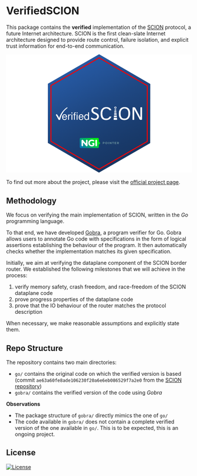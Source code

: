 # VerifiedSCION

This package contains the **verified** implementation of the
[SCION](http://www.scion-architecture.net) protocol, a future Internet architecture.
SCION is the first
clean-slate Internet architecture designed to provide route control, failure
isolation, and explicit trust information for end-to-end communication.

![VerifiedSCION sticker](./sticker.png)

To find out more about the project, please visit the [official project page](https://www.pm.inf.ethz.ch/research/verifiedscion.html).

## Methodology
We focus on verifying the main implementation of SCION, written in the *Go* programming language.

To that end, we have developed [Gobra](https://www.pm.inf.ethz.ch/research/gobra.html), a program verifier for Go. Gobra allows users to annotate Go code with specifications in the form of logical assertions establishing the behaviour of the program. 
It then automatically checks whether the implementation matches its given specification.

Initially, we aim at verifying the dataplane component of the SCION border router. We established the following milestones that we 
will achieve in the process:
1. verify memory safety, crash freedom, and race-freedom of the SCION dataplane code
2. prove progress properties of the dataplane code 
3. prove that the IO behaviour of the router matches the protocol description

When necessary, we make reasonable assumptions and explicitly state them.

## Repo Structure
The repository contains two main directories:
- `go/` contains the original code on which the verified version is based (commit `ae63a60fe8ade106230f20a6e6eb086529f7a2e0` from the [SCION repository](https://github.com/scionproto/scion))
- `gobra/` contains the verified version of the code using *Gobra*

**Observations**
- The package structure of `gobra/` directly mimics the one of `go/`
- The code available in `gobra/` does not contain a complete verified version of the one available in `go/`. This is to be expected, this is an ongoing project.

## License
[![License](https://img.shields.io/github/license/scionproto/scion.svg?maxAge=2592000)](https://github.com/scionproto/scion/blob/master/LICENSE)
